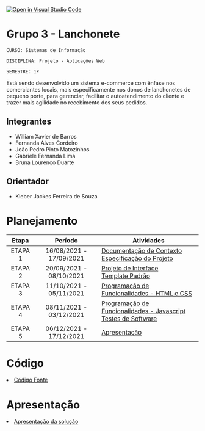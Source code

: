 [![Open in Visual Studio Code](https://classroom.github.com/assets/open-in-vscode-f059dc9a6f8d3a56e377f745f24479a46679e63a5d9fe6f495e02850cd0d8118.svg)](https://classroom.github.com/online_ide?assignment_repo_id=443940&assignment_repo_type=GroupAssignmentRepo)

# Grupo 3 - Lanchonete

`CURSO: Sistemas de Informação`

`DISCIPLINA: Projeto - Aplicações Web`

`SEMESTRE: 1º`

Está sendo desenvolvido um sistema e-commerce com ênfase nos comerciantes locais, mais especificamente nos donos de lanchonetes de pequeno porte, para gerenciar, facilitar o autoatendimento do cliente e trazer mais agilidade no recebimento dos seus pedidos.

## Integrantes

- William Xavier de Barros
- Fernanda Alves Cordeiro
- João Pedro Pinto Matozinhos
- Gabriele Fernanda Lima
- Bruna Lourenço Duarte

## Orientador

- Kleber Jackes Ferreira de Souza

# Planejamento

|  Etapa  |         Período         | Atividades                                                                                                   |
| :-----: | :---------------------: | ------------------------------------------------------------------------------------------------------------ |
| ETAPA 1 | 16/08/2021 - 17/09/2021 | [Documentação de Contexto](docs/context.md) <br> [Especificação do Projeto](docs/especification.md)          |
| ETAPA 2 | 20/09/2021 - 08/10/2021 | [Projeto de Interface](docs/interface.md) <br> [Template Padrão](docs/template.md)                           |
| ETAPA 3 | 11/10/2021 - 05/11/2021 | [Programação de Funcionalidades - HTML e CSS](docs/development.md)                                           |
| ETAPA 4 | 08/11/2021 - 03/12/2021 | [Programação de Funcionalidades - Javascript](docs/development.md) <br> [Testes de Software ](docs/tests.md) |
| ETAPA 5 | 06/12/2021 - 17/12/2021 | [Apresentação](presentation/README.md)                                                                       |

# Código

<li><a href="src/README.md"> Código Fonte</a></li>

# Apresentação

<li><a href="presentation/README.md"> Apresentação da solução</a></li>
